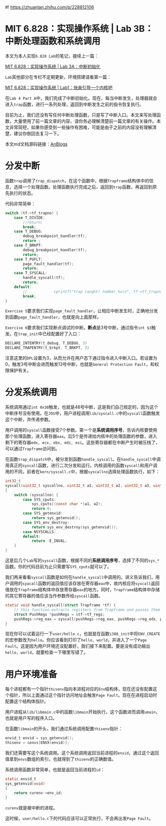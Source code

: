 #! https://zhuanlan.zhihu.com/p/228812106
# MIT 6.828：实现操作系统 | Lab 3B：中断处理函数和系统调用

本文为本人实现`6.828 Lab`的笔记，接续上一篇：

[MIT 6.828：实现操作系统 | Lab 3A：中断初始化](https://zhuanlan.zhihu.com/p/213873367)

`Lab`其他部分在专栏不定期更新，环境搭建请看第一篇：

[MIT 6.828：实现操作系统 | Lab1：快来引导一个内核吧](https://zhuanlan.zhihu.com/p/166413604)

在`Lab 4 Part A`中，我们完成了中断初始化。现在，每当中断发生，处理器就会进入`trap`函数，进行一系列处理，返回到中断发生之前的指令恢复执行。

目前为止，我们还没有写任何中断处理函数，只是写了中断入口。本文来写处理函数，大量使用了前一篇文章的内容，请你务必理解清楚前一篇文章的有关操作。本文非常简短，如果你感受到一些操作有困难，可能是由于之前的内容没有理解清楚，建议你倒回去复习一下。

本文md文档源码链接：[AnBlogs](https://github.com/Anarion-zuo/AnBlogs/blob/master/6.828/lab3B-syscall.md)

# 分发中断

函数`trap`调用了`trap_dispatch`，在这个函数中，根据`Trapframe`结构体中的信息，选择一个处理函数。处理函数执行完成之后，返回到`trap`函数，再返回到原先执行的状态。

代码非常简单：

```c
switch (tf->tf_trapno) {
    case T_DIVIDE:
        //return;
        break;
    case T_DEBUG:
        debug_breakpoint_handler(tf);
        return ;
    case T_BRKPT:
        debug_breakpoint_handler(tf);
        return;
    case T_PGFLT:
        page_fault_handler(tf);
        return;
    case T_SYSCALL:
        handle_syscall(tf);
        return;
    default:
        //            cprintf("trap caught! number %u\n", tf->tf_trapno);
        break;
}
```

`Exercise 5`要求我们实现`page_fault_handler`，让相应中断发生时，正确地分发到函数`page_fault_handler`，也就是向上面那样。

`Exercise 6`要求我们实现断点调试的中断。**断点**是3号中断，通过指令`int $3`触发。在`trap_init`中已经配置好了入口：

```c
DECLARE_INTENTRY(t_debug, T_DEBUG, 3)
DECLARE_TRAPENTRY(t_brkpt, T_BRKPT, 3)
```

注意这里的`DPL`设置为3，从而允许在用户态下通过指令进入中断入口。若设置为0，触发3号中断会进而触发13号中断，也就是`General Protection Fault`，和权限保护有关。

# 分发系统调用

系统调用通过`int 0x30`触发，也就是48号中断，这是我们自己规定的，因为这个中断序号没有使用。在`JOS`中，用户进程调用`lib/syscall.c`中的`syscall`函数触发这个中断，并传递参数。

用户调用的`syscall`函数接受7个参数。第一个是**系统调用序号**，告诉内核要使用那个处理函数，进入寄存器`eax`。后5个是传递给内核中的处理函数的参数，进入剩下的寄存器`edx, ecx, ebx, edi, esi`。这些寄存器都在中断产生时被压栈了，可以通过`Trapframe`访问到。

在函数`trap_dispatch`中，被分发到函数`handle_syscall`。在`handle_syscall`中调用真正的`syscall`函数，进行二次分发和运行。内核调用的函数`syscall`和用户调用的不同，前者在`kern/syscall.c`中，根据`syscallno`选择处理函数执行，如下：

```c
int32_t
syscall(uint32_t syscallno, uint32_t a1, uint32_t a2, uint32_t a3, uint32_t a4, uint32_t a5)
{
	switch (syscallno) {
        case SYS_cputs:
            sys_cputs((const char *)a1, a2);
            return 0;
        case SYS_getenvid:
            return sys_getenvid();
        case SYS_env_destroy:
            return sys_env_destroy(sys_getenvid());
        case NSYSCALLS:
        default:
            return -E_INVAL;
	}
}
```

这是后几个`Lab`写的`syscall`函数，根据不同的**系统调用序号**，选择了不同的`sys_*`函数。你的代码目前为止只需要写`SYS_cputs`就可以了。

我们再来看看`syscall`函数是如何在`handle_syscall`中调用的。讲义告诉我们，用户调用的`syacall`函数的返回值应该存放在寄存器`eax`中，故内核应将`syscall`返回值放在`Trapframe`结构体中存放寄存器`eax`的地方。同时，`Trapframe`结构体中存储的其它寄存器的值应该当作参数传给`syscall`函数。

```c
static void handle_syscall(struct Trapframe *tf) {
    // this function extracts registers from Trapframe and passes them onto real syscall dispatcher
    struct PushRegs *pushRegs = &tf->tf_regs;
    pushRegs->reg_eax = syscall(pushRegs->reg_eax, pushRegs->reg_edx, pushRegs->reg_ecx, pushRegs->reg_ebx, pushRegs->reg_edi, pushRegs->reg_esi);
}
```

现在你可以试着运行一下`user/hello.c`，也就是在函数`i386_init`中将`ENV_CREATE`的宏参数改为`hello`。你应该看到打印了`hello, world`，并进入了一个`Page Fault`。这是因为用户环境还没配置好，我们接下来配置。要是没有成功输出`hello, world`，就要检查一下哪里写错了。

# 用户环境准备

每个进程都有一个指针`thisenv`指向本进程对应的`Env`结构体，现在还没有配置这个指针，所以上面通过这个指针访问地址会触发`Page Fault`。现在在进程启动时配置这个结构体指针。

用户进程从`lib/libmain.c`中的函数`libmain`开始执行，这个函数进而调用`umain`，也就是用户写的程序入口。

在函数`libmain`的开头，我们通过系统调用配置`thisenv`指针：

```c
envid_t envid = sys_getenvid();
thisenv = &envs[ENVX(envid)];
```

我们还需要写这个系统调用。这个系统调用返回当前进程的`envid`，通过这个返回值拿到`envs`数组的索引，也就得到了`thisenv`的正确数值。

系统调用函数非常简单，也就是返回当前进程的`id`：

```c
static envid_t
sys_getenvid(void)
{
	return curenv->env_id;
}
```

`curenv`就是被中断的进程。

这时候，`user/hello.c`下的代码应该可以正常执行，不会再出发`Page Fault`。